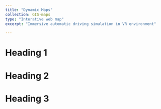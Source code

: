 ```yaml
---
title: "Dynamic Maps"
collection: GIS-maps
type: "Interative web map"
excerpt: "Immersive automatic driving simulation in VR environment"

---
```

Heading 1
=========

Heading 2
=========

Heading 3
=========
